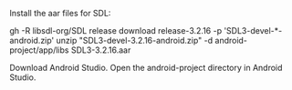 

Install the aar files for SDL:

gh -R libsdl-org/SDL release download release-3.2.16 -p 'SDL3-devel-*-android.zip'
unzip "SDL3-devel-3.2.16-android.zip" -d android-project/app/libs SDL3-3.2.16.aar

Download Android Studio. Open the android-project directory in Android
Studio. 
